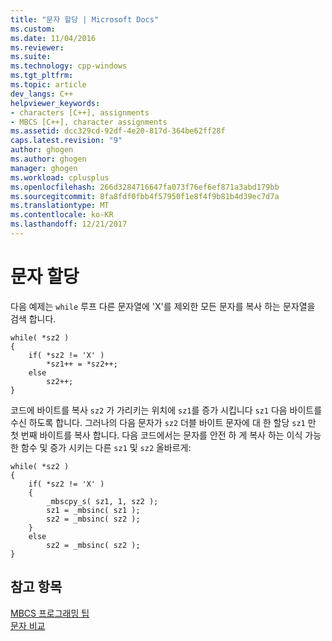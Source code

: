 ```yaml
---
title: "문자 할당 | Microsoft Docs"
ms.custom: 
ms.date: 11/04/2016
ms.reviewer: 
ms.suite: 
ms.technology: cpp-windows
ms.tgt_pltfrm: 
ms.topic: article
dev_langs: C++
helpviewer_keywords:
- characters [C++], assignments
- MBCS [C++], character assignments
ms.assetid: dcc329cd-92df-4e20-817d-364be62ff28f
caps.latest.revision: "9"
author: ghogen
ms.author: ghogen
manager: ghogen
ms.workload: cplusplus
ms.openlocfilehash: 266d3284716647fa073f76ef6ef871a3abd179bb
ms.sourcegitcommit: 8fa8fdf0fbb4f57950f1e8f4f9b81b4d39ec7d7a
ms.translationtype: MT
ms.contentlocale: ko-KR
ms.lasthandoff: 12/21/2017
---
```

# <a name="character-assignment"></a>문자 할당
다음 예제는 `while` 루프 다른 문자열에 'X'를 제외한 모든 문자를 복사 하는 문자열을 검색 합니다.  
  
```  
while( *sz2 )  
{  
    if( *sz2 != 'X' )  
        *sz1++ = *sz2++;  
    else  
        sz2++;  
}  
```  
  
 코드에 바이트를 복사 `sz2` 가 가리키는 위치에 `sz1`를 증가 시킵니다 `sz1` 다음 바이트를 수신 하도록 합니다. 그러나의 다음 문자가 `sz2` 더블 바이트 문자에 대 한 할당 `sz1` 만 첫 번째 바이트를 복사 합니다. 다음 코드에서는 문자를 안전 하 게 복사 하는 이식 가능한 함수 및 증가 시키는 다른 `sz1` 및 `sz2` 올바르게:  
  
```  
while( *sz2 )  
{  
    if( *sz2 != 'X' )  
    {  
        _mbscpy_s( sz1, 1, sz2 );  
        sz1 = _mbsinc( sz1 );  
        sz2 = _mbsinc( sz2 );  
    }  
    else  
        sz2 = _mbsinc( sz2 );  
}  
```  
  
## <a name="see-also"></a>참고 항목  
 [MBCS 프로그래밍 팁](../text/mbcs-programming-tips.md)   
 [문자 비교](../text/character-comparison.md)